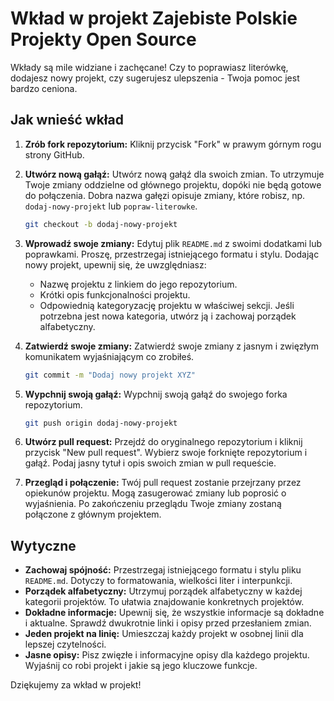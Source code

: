# Wkład w projekt Zajebiste Polskie Projekty Open Source

Wkłady są mile widziane i zachęcane! Czy to poprawiasz literówkę, dodajesz nowy projekt, czy sugerujesz ulepszenia - Twoja pomoc jest bardzo ceniona.

## Jak wnieść wkład

1. **Zrób fork repozytorium:** Kliknij przycisk "Fork" w prawym górnym rogu strony GitHub.

2. **Utwórz nową gałąź:** Utwórz nową gałąź dla swoich zmian. To utrzymuje Twoje zmiany oddzielne od głównego projektu, dopóki nie będą gotowe do połączenia. Dobra nazwa gałęzi opisuje zmiany, które robisz, np. `dodaj-nowy-projekt` lub `popraw-literowke`.

   ```bash
   git checkout -b dodaj-nowy-projekt
   ```

3. **Wprowadź swoje zmiany:** Edytuj plik `README.md` z swoimi dodatkami lub poprawkami. Proszę, przestrzegaj istniejącego formatu i stylu. Dodając nowy projekt, upewnij się, że uwzględniasz:

    * Nazwę projektu z linkiem do jego repozytorium.
    * Krótki opis funkcjonalności projektu.
    * Odpowiednią kategoryzację projektu w właściwej sekcji. Jeśli potrzebna jest nowa kategoria, utwórz ją i zachowaj porządek alfabetyczny.

4. **Zatwierdź swoje zmiany:** Zatwierdź swoje zmiany z jasnym i zwięzłym komunikatem wyjaśniającym co zrobiłeś.

   ```bash
   git commit -m "Dodaj nowy projekt XYZ"
   ```

5. **Wypchnij swoją gałąź:** Wypchnij swoją gałąź do swojego forka repozytorium.

   ```bash
   git push origin dodaj-nowy-projekt
   ```

6. **Utwórz pull request:** Przejdź do oryginalnego repozytorium i kliknij przycisk "New pull request". Wybierz swoje forknięte repozytorium i gałąź. Podaj jasny tytuł i opis swoich zmian w pull requeście.

7. **Przegląd i połączenie:** Twój pull request zostanie przejrzany przez opiekunów projektu. Mogą zasugerować zmiany lub poprosić o wyjaśnienia. Po zakończeniu przeglądu Twoje zmiany zostaną połączone z głównym projektem.

## Wytyczne

* **Zachowaj spójność:** Przestrzegaj istniejącego formatu i stylu pliku `README.md`. Dotyczy to formatowania, wielkości liter i interpunkcji.
* **Porządek alfabetyczny:** Utrzymuj porządek alfabetyczny w każdej kategorii projektów. To ułatwia znajdowanie konkretnych projektów.
* **Dokładne informacje:** Upewnij się, że wszystkie informacje są dokładne i aktualne. Sprawdź dwukrotnie linki i opisy przed przesłaniem zmian.
* **Jeden projekt na linię:** Umieszczaj każdy projekt w osobnej linii dla lepszej czytelności.
* **Jasne opisy:** Pisz zwięzłe i informacyjne opisy dla każdego projektu. Wyjaśnij co robi projekt i jakie są jego kluczowe funkcje.

Dziękujemy za wkład w projekt! 